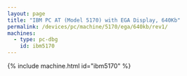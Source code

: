 ```yaml
---
layout: page
title: "IBM PC AT (Model 5170) with EGA Display, 640Kb"
permalink: /devices/pc/machine/5170/ega/640kb/rev1/
machines:
  - type: pc-dbg
    id: ibm5170
---
```


{% include machine.html id="ibm5170" %}
